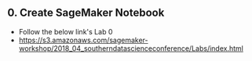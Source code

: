 ## 0. Create SageMaker Notebook
- Follow the below link's Lab 0 
- https://s3.amazonaws.com/sagemaker-workshop/2018_04_southerndatascienceconference/Labs/index.html
